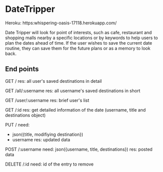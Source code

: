 # DateTripper

Heroku:
https:whispering-oasis-17118.herokuapp.com/


Date Tripper will look for point of interests, such as cafe, restaurant and shopping malls nearby a specific locations or by keywords to help users to plan the dates ahead of time.
If the user wishes to save the current date routine, they can save them for the future plans or as a memory to look back.


## End points

GET /
res: all user's saved destinations in detail

GET /all/:username
res: all username's saved destinations in short

GET /user/:username
res: brief user's list

GET /:id 
res: get detailed information of the date
(username, title and destinations object)

PUT /
need: 
 - json({title, modifiying destination})
 - username
res: updated data

POST /:username
need: json({username, title, destinations})
res: posted data

DELETE /:id
need: id of the entry to remove
